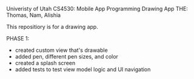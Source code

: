 Univeristy of Utah
CS4530: Mobile App Programming
Drawing App
THE: Thomas, Nam, Alishia 

This repositiory is for a drawing app. 

PHASE 1:
* created custom view that's drawable
* added pen, different pen sizes, and color
* created a splash screen
* added tests to test view model logic and UI navigation
